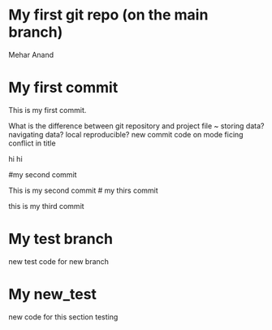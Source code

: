 My first git repo (on the main branch)
================
Mehar Anand

# My first commit

This is my first commit.

What is the difference between git repository and project file \~
storing data? navigating data? local reproducible? new commit code on
mode ficing conflict in title

hi hi

\#my second commit

This is my second commit \# my thirs commit

this is my third commit

# My test branch

new test code for new branch

# My new_test

new code for this section testing
